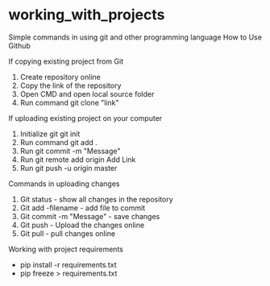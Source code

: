# working_with_projects
Simple commands in using git and other programming language
How to Use Github


If copying existing project from Git
1. Create repository online
2. Copy the link of the repository
3. Open CMD and open local source folder
4. Run command git clone "link"

If uploading existing project on your computer
1. Initialize git git init
2. Run command git add .
3. Run git commit -m "Message"
4. Run git remote add origin Add Link
5. Run git push -u origin master


Commands in uploading changes 
1. Git status - show all changes in the repository
2. Git add -filename - add file to commit
3. Git commit -m "Message" - save changes
4. Git push - Upload the changes online
5. Git pull - pull changes online

Working with project requirements 
- pip install -r requirements.txt
- pip freeze > requirements.txt
